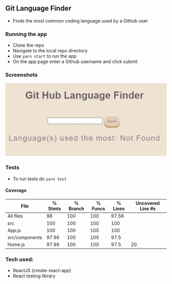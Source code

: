 ## Git Language Finder
- Finds the most common coding language used by a Github user

### Running the app
- Clone the repo
- Navigate to the local repo directory
- Use ```yarn start``` to run the app
- On the app page enter a Github username and click submit

### Screenshots
![home](screenshots/home.JPG)

### Tests
- To run tests do ```yarn test```

#### Coverage
File            | % Stmts | % Branch | % Funcs | % Lines | Uncovered Line #s
----------------|---------|----------|---------|---------|-------------------
All files       |      98 |      100 |     100 |   97.56 |
 src            |     100 |      100 |     100 |     100 |
  App.js        |     100 |      100 |     100 |     100 |
 src/components |   97.96 |      100 |     100 |    97.5 |
  Home.js       |   97.96 |      100 |     100 |    97.5 | 20


### Tech used:
- ReactJS (create-react-app)
- React testing library
